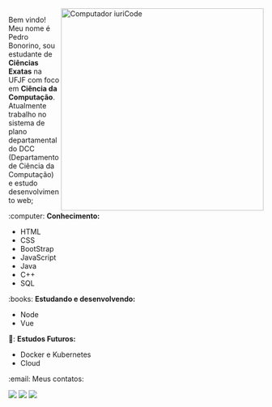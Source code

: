 <img src="https://raw.githubusercontent.com/MicaelliMedeiros/micaellimedeiros/master/image/computer-illustration.png" min-width="400px" max-width="400px" width="400px" align="right" alt="Computador iuriCode">

<p align="left"> 
  Bem vindo! Meu nome é Pedro Bonorino, sou estudante de <strong>Ciências Exatas</strong> na UFJF com foco em <strong>Ciência da Computação</strong>.<br>
  Atualmente trabalho no sistema de plano departamental do DCC (Departamento de Ciência da Computação) e estudo desenvolvimento web;
</p>

<p align="left">
  :computer: <strong>Conhecimento:</strong>
  <ul>
    <li>HTML</li>
    <li>CSS</li>
    <li>BootStrap</li>
    <li>JavaScript</li>
    <li>Java</li>
    <li>C++</li>
    <li>SQL</li>
  </ul>
</p>

<p align="left">
 :books: <strong>Estudando e desenvolvendo:</strong>
 <ul>
    <li>Node</li>
    <li>Vue</li>
  </ul>
</p>

<p align="left">
 📘: <strong>Estudos Futuros:</strong>
 <ul>
   <li>Docker e Kubernetes</li>
   <li>Cloud</li>
  </ul>
</p>

<p align="left">
 :email: Meus contatos:
</p>

<p align="left">
  <a href="mailto:pedro.bonorino@gmail.com?subject=Contato" alt="Gmail">
  <img src="https://img.shields.io/badge/-Gmail-FF0000?style=flat-square&labelColor=FF0000&logo=gmail&logoColor=white&link=LINK-DO-SEU-EMAIL" /></a>

  <a href="https://www.linkedin.com/in/pedro-bonorino-65776316b/" alt="Linkedin">
  <img src="https://img.shields.io/badge/-Linkedin-0e76a8?style=flat-square&logo=Linkedin&logoColor=white&link=LINK-DO-SEU-LINKEDIN" /></a>
  
  <a href="https://www.instagram.com/pepebonorino/" alt="Instagram">
  <img src="https://img.shields.io/badge/-Instagram-DF0174?style=flat-square&labelColor=DF0174&logo=instagram&logoColor=white&link=LINK-DO-SEU-INSTAGRAM"/></a>
</p>  
